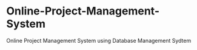 # Online-Project-Management-System
Online Project Management System using Database Management Sydtem
